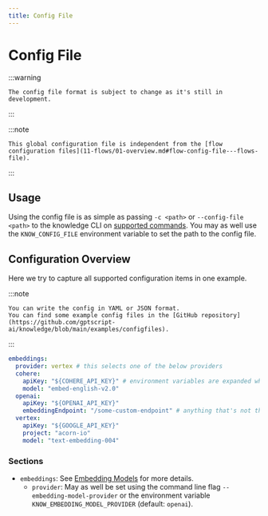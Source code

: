 ```yaml
---
title: Config File
---
```


# Config File

:::warning

    The config file format is subject to change as it's still in development.

:::

:::note

    This global configuration file is independent from the [flow configuration files](11-flows/01-overview.md#flow-config-file---flows-file).

:::

## Usage

Using the config file is as simple as passing `-c <path>` or `--config-file <path>` to the knowledge CLI on [supported commands](99-cmd/knowledge.md).
You may as well use the `KNOW_CONFIG_FILE` environment variable to set the path to the config file.

## Configuration Overview

Here we try to capture all supported configuration items in one example.

:::note

    You can write the config in YAML or JSON format. 
    You can find some example config files in the [GitHub repository](https://github.com/gptscript-ai/knowledge/blob/main/examples/configfiles).    

:::

```yaml
embeddings:
  provider: vertex # this selects one of the below providers
  cohere:
    apiKey: "${COHERE_API_KEY}" # environment variables are expanded when reading the config file
    model: "embed-english-v2.0"
  openai:
    apiKey: "${OPENAI_API_KEY}"
    embeddingEndpoint: "/some-custom-endpoint" # anything that's not the default /embeddings
  vertex:
    apiKey: "${GOOGLE_API_KEY}"
    project: "acorn-io"
    model: "text-embedding-004"
```

### Sections

- `embeddings`: See [Embedding Models](05-embedding_models.md) for more details.
  - `provider`: May as well be set using the command line flag `--embedding-model-provider` or the environment variable `KNOW_EMBEDDING_MODEL_PROVIDER` (default: `openai`).